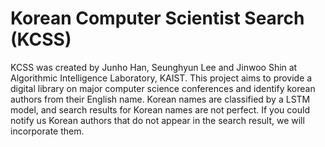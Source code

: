 # Korean Computer Scientist Search (KCSS)
KCSS was created by Junho Han, Seunghyun Lee and Jinwoo Shin at Algorithmic Intelligence Laboratory, KAIST. This project aims to provide a digital library on major computer science conferences and identify korean authors from their English name. Korean names are classified by a LSTM model, and search results for Korean names are not perfect. If you could notify us Korean authors that do not appear in the search result, we will incorporate them.
